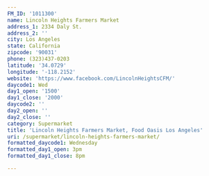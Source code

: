 ```yaml
---
FM_ID: '1011300'
name: Lincoln Heights Farmers Market
address_1: 2334 Daly St.
address_2: ''
city: Los Angeles
state: California
zipcode: '90031'
phone: (323)437-0203
latitude: '34.0729'
longitude: '-118.2152'
website: 'https://www.facebook.com/LincolnHeightsCFM/'
daycode1: Wed
day1_open: '1500'
day1_close: '2000'
daycode2: ''
day2_open: ''
day2_close: ''
category: Supermarket
title: 'Lincoln Heights Farmers Market, Food Oasis Los Angeles'
uri: /supermarket/lincoln-heights-farmers-market/
formatted_daycode1: Wednesday
formatted_day1_open: 3pm
formatted_day1_close: 8pm

---
```

